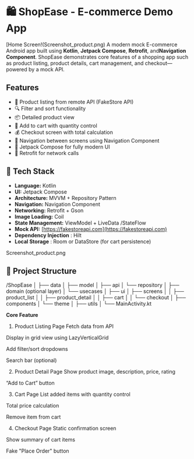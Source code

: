 
# 🛍️ ShopEase - E-commerce Demo App
[Home Screen!(Screenshot_product.png)
A modern mock E-commerce Android app built using **Kotlin**, **Jetpack Compose**, **Retrofit**, and**Navigation Component**. ShopEase demonstrates core features of a shopping app such as product listing, product details, cart management, and checkout—powered by a mock API.

##  Features

- 🛒 Product listing from remote API (FakeStore API)
- 🔍 Filter and sort functionality
- 📦 Detailed product view
- 🧺 Add to cart with quantity control
- 💰 Checkout screen with total calculation
- 🔄 Navigation between screens using Navigation Component
- 🌙 Jetpack Compose for fully modern UI
- 📶 Retrofit for network calls

## 🧱 Tech Stack

- **Language:** Kotlin
- **UI:** Jetpack Compose
- **Architecture:** MVVM + Repository Pattern
- **Navigation:** Navigation Component
- **Networking:** Retrofit + Gson
- **Image Loading:** Coil
- **State Management:** ViewModel + LiveData /StateFlow
- **Mock API:** [https://fakestoreapi.com](https://fakestoreapi.com)
- **Dependency Injection** : Hilt
- **Local Storage** : Room or DataStore (for cart persistence)

Screenshot_product.png


## 🔧 Project Structure
/ShopEase
│
├── data
│   ├── model
│   ├── api
│   └── repository
│
├── domain (optional layer)
│   └── usecases
│
├── ui
│   ├── screens
│   │   ├── product_list
│   │   ├── product_detail
│   │   ├── cart
│   │   └── checkout
│   ├── components
│   └── theme
│
├── utils
│
└── MainActivity.kt

**Core Feature**
1. Product Listing Page
   Fetch data from API

Display in grid view using LazyVerticalGrid

Add filter/sort dropdowns

Search bar (optional)

2. Product Detail Page
   Show product image, description, price, rating

“Add to Cart” button

3. Cart Page
   List added items with quantity control

Total price calculation

Remove item from cart

4. Checkout Page
   Static confirmation screen

Show summary of cart items

Fake "Place Order" button
